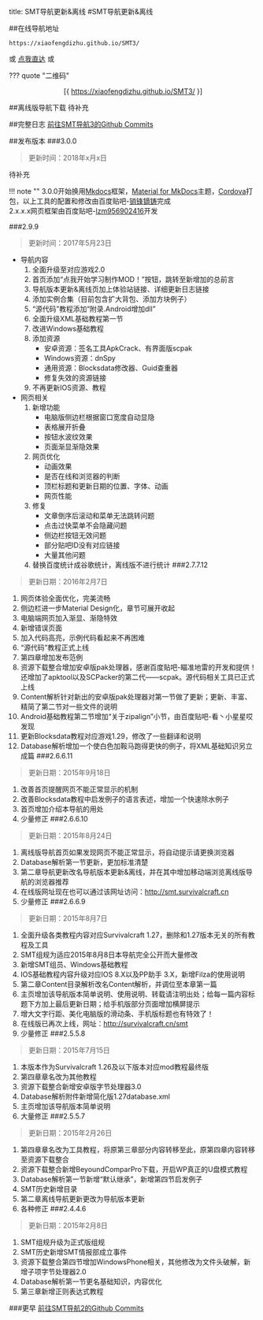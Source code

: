 title: SMT导航更新&离线
#SMT导航更新&离线

##在线导航地址
```
https://xiaofengdizhu.github.io/SMT3/
```
或 [点我直达](https://xiaofengdizhu.github.io/SMT3/) 或 

??? quote "二维码"
    <center>[{ https://xiaofengdizhu.github.io/SMT3/ }]  </center>
    <!--Generated by https://github.com/XiaofengdiZhu/python-markdown-qrcode-->

##离线版导航下载
待补充

##完整日志
<a href="https://github.com/XiaofengdiZhu/SMT3/commits/master" target="_blank">前往SMT导航3的Github Commits</a>

##发布版本
###3.0.0
>更新时间：2018年x月x日

待补充

!!! note ""
    3.0.0开始换用<a href="http://www.mkdocs.org/" target="_blank">Mkdocs</a>框架，<a href="https://squidfunk.github.io/mkdocs-material/" target="_blank">Material for MkDocs</a>主题，<a href="http://cordova.apache.org/" target="_blank">Cordova</a>打包，以上工具的配置和修改由百度贴吧-<a href="http://tieba.baidu.com/home/main/?un=销锋镝铸" target="_blank">销锋镝铸</a>完成  
    2.x.x.x网页框架由百度贴吧-<a href="http://tieba.baidu.com/home/main/?un=lzm956902416&ie=utf-8" target="_blank">lzm956902416</a>开发

###2.9.9
>更新时间：2017年5月23日

* 导航内容
    1. 全面升级至对应游戏2.0
    2. 首页添加“点我开始学习制作MOD！”按钮，跳转至新增加的总前言
    3. 导航版本更新&离线页加上体验站链接、详细更新日志链接
    4. 添加实例合集（目前包含扩大背包、添加方块例子）
    5. “源代码”教程添加“附录.Android增加dll”
    6. 全面升级XML基础教程第一节
    7. 改进Windows基础教程
    8. 添加资源
        * 安卓资源：签名工具ApkCrack、有界面版scpak
        * Windows资源：dnSpy
        * 通用资源：Blocksdata修改器、Guid查重器
        * 修复失效的资源链接
    9. 不再更新IOS资源、教程
* 网页相关
    1. 新增功能
        * 电脑版侧边栏根据窗口宽度自动显隐
        * 表格展开折叠
        * 按钮水波纹效果
        * 页面渐显渐隐效果
    2. 网页优化
        * 动画效果
        * 是否在线和浏览器的判断
        * 顶栏标题和更新日期的位置、字体、动画
        * 网页性能
    3. 修复
        * 文章倒序后滚动和菜单无法跳转问题
        * 点击过快菜单不会隐藏问题
        * 侧边栏按钮无效问题
        * 部分贴吧ID没有对应链接
        * 大量其他问题
    4. 替换百度统计成谷歌统计，离线版不进行统计
###2.7.7.12
>更新日期：2016年2月7日

1. 网页体验全面优化，完美流畅
2. 侧边栏进一步Material Design化，章节可展开收起
3. 电脑端网页加入渐显、渐隐特效
4. 新增错误页面
5. 加入代码高亮，示例代码看起来不再困难
6. “源代码”教程正式上线
7. 第四章增加发布范例
8. 资源下载整合增加安卓版pak处理器，感谢百度贴吧-瞄准地雷的开发和提供！还增加了apktool以及SCPacker的第二代——scpak。源代码相关工具已正式上线
9. Content解析针对新出的安卓版pak处理器对第一节做了更新；更新、丰富、精简了第二节对一些文件的说明
10. Android基础教程第二节增加“关于zipalign”小节，由百度贴吧-看丶小星星哎 发现
11. 更新Blocksdata教程对应游戏1.29，修改了一些翻译和说明
12. Database解析增加一个使白色加鞍马跑得更快的例子，将XML基础知识另立成篇
###2.6.6.11
>更新日期：2015年9月18日

1. 改善首页提醒网页不能正常显示的机制
2. 改善Blocksdata教程中启发例子的语言表述，增加一个快速除水例子
3. 首页增加介绍本导航的用处
4. 少量修正
###2.6.6.10
>更新日期：2015年8月24日

1. 离线版导航首页如果发现网页不能正常显示，将自动提示请更换浏览器
2. Database解析第一节更新，更加标准清楚
3. 第二章导航更新改名导航版本更新&离线，并在其中增加移动端浏览离线版导航的浏览器推荐
4. 在线版网址现在也可以通过该网址访问：<a href="http://smt.survivalcraft.cn" target="_blank">http://smt.survivalcraft.cn</a>
5. 少量修正
###2.6.6.9
>更新日期：2015年8月7日

1. 全面升级各类教程内容对应Survivalcraft 1.27，删除和1.27版本无关的所有教程及工具
2. SMT组规为适应2015年8月8日本导航完全公开而大量修改
3. 新增SMT组员、Windows基础教程
4. IOS基础教程内容升级对应IOS 8.X以及PP助手 3.X，新增Filza的使用说明
5. 第二章Content目录解析改名Content解析，并调位至本章第一篇
6. 主页增加该导航版本简单说明、使用说明、转载请注明出处；给每一篇内容标题下方加上最后更新日期；给手机版部分页面增加横屏提示
7. 增大文字行距、美化电脑版的滑动条、手机版标题也有特效了！
8. 在线版已再次上线，网址：<a href="http://survivalcraft.cn/smt" target="_blank">http://survivalcraft.cn/smt</a>
9. 少量修正
###2.5.5.8
>更新日期：2015年7月15日

1. 本版本作为Survivalcraft 1.26及以下版本对应mod教程最终版
2. 第四章章名改为其他教程
3. 资源下载整合新增安卓版字节处理器3.0
4. Database解析附件新增简化版1.27database.xml
5. 主页增加该导航版本简单说明
6. 大量修正
###2.5.5.7
>更新日期：2015年2月26日

1. 第四章章名改为工具教程，将原第三章部分内容转移至此，原第四章内容转移至资源下载整合
2. 资源下载整合新增BeyoundComparPro下载，开启WP真正的U盘模式教程
3. Database解析第一节新增“默认继承”，新增第四节启发例子
4. SMT历史新增目录
5. 第二章离线导航更新更改为导航版本更新
6. 各种修正
###2.4.4.6
>更新日期：2015年2月8日

1. SMT组规升级为正式版组规
2. SMT历史新增SMT情报部成立事件
3. 资源下载整合第四节增加WindowsPhone相关，其他修改为文件头破解，新增子项字节处理器2.0
4. Database解析第一节更名基础知识，内容优化
5. 第三章新增正则表达式教程

###更早
<a href="https://github.com/lzm956902416/SMT/commits/master" target="_blank">前往SMT导航2的Github Commits</a>